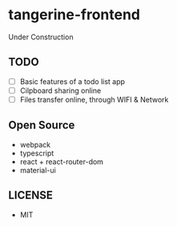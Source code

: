 # tangerine-frontend

Under Construction

## TODO

- [ ] Basic features of a todo list app
- [ ] Cilpboard sharing online
- [ ] Files transfer online, through WIFI & Network

## Open Source

- webpack
- typescript
- react + react-router-dom
- material-ui

## LICENSE

- MIT
